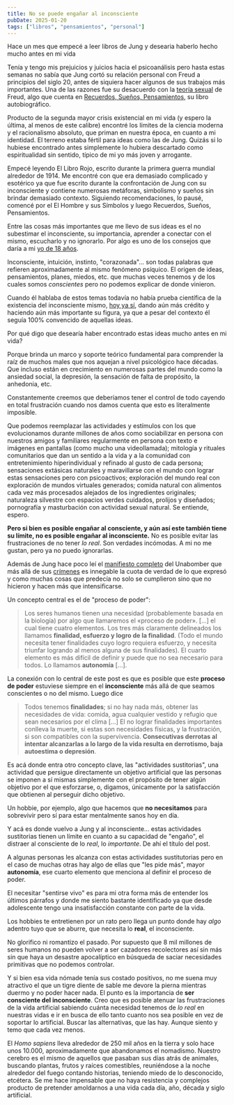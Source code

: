 ```yaml
---
title: No se puede engañar al inconsciente
pubDate: 2025-01-20
tags: ["libros", "pensamientos", "personal"]
---
```


Hace un mes que empecé a leer libros de Jung y desearia haberlo hecho mucho antes en mi vida

Tenía y tengo mis prejuicios y juicios hacia el psicoanálisis pero hasta estas semanas no sabía que Jung cortó su relación personal con Freud a principios del siglo 20, antes de siquiera hacer algunos de sus trabajos más importantes. Una de las razones fue su desacuerdo con la [teoría sexual](https://es.wikipedia.org/wiki/Desarrollo_psicosexual) de Freud, algo que cuenta en [Recuerdos, Sueños, Pensamientos](https://es.wikipedia.org/wiki/Recuerdos,_sue%C3%B1os,_pensamientos), su libro autobiográfico.

Producto de la segunda mayor crisis existencial en mi vida (y espero la última, al menos de este calibre) encontré los límites de la ciencia moderna y el racionalismo absoluto, que priman en nuestra época, en cuanto a mi identidad. El terreno estaba fértil para ideas como las de Jung. Quizás si lo hubiese encontrado antes simplemente lo hubiera descartado como espiritualidad sin sentido, típico de mi yo más joven y arrogante.

Empecé leyendo El Libro Rojo, escrito durante la primera guerra mundial alrededor de 1914. Me encontré con que era demasiado complicado y esotérico ya que fue escrito durante la confrontación de Jung con su inconsciente y contiene numerosas metáforas, simbolismo y sueños sin brindar demasiado contexto. Siguiendo recomendaciones, lo pausé, comencé por el El Hombre y sus Símbolos y luego Recuerdos, Sueños, Pensamientos.

Entre las cosas más importantes que me llevo de sus ideas es el no subestimar el inconsciente, su importancia, aprender a conectar con el mismo, escucharlo y no ignorarlo. Por algo es uno de los consejos que daría a mi [yo de 18 años](https://lojeda.co/es/blog/consejos-18/).

Inconsciente, intuición, instinto, "corazonada"... son todas palabras que refieren aproximadamente al mismo fenómeno psíquico. El origen de ideas, pensamientos, planes, miedos, etc. que muchas veces tenemos y de los cuales somos *conscientes* pero no podemos explicar de donde vinieron.

Cuando él hablaba de estos temas todavía no había prueba científica de la existencia del inconsciente mismo, [hoy ya sí](https://es.wikipedia.org/wiki/Inconsciente), dando aún más crédito y haciendo aún más importante su figura, ya que a pesar del contexto él seguía 100% convencido de aquellas ideas.

Por qué digo que desearía haber encontrado estas ideas mucho antes en mi vida?

Porque brinda un marco y soporte teórico fundamental para comprender la raíz de muchos males que nos aquejan a nivel psicológico hace décadas. Que incluso están en crecimiento en numerosas partes del mundo como la ansiedad social, la depresión, la sensación de falta de propósito, la anhedonia, etc.

Constantemente creemos que deberíamos tener el control de todo cayendo en total frustración cuando nos damos cuenta que esto es literalmente imposible. 

Que podemos reemplazar las actividades y estímulos con los que evolucionamos durante millones de años como sociabilizar en persona con nuestros amigos y familiares regularmente en persona con texto e imágenes en pantallas (como mucho una videollamada); mitología y rituales comunitarios que dan un sentido a la vida y a la comunidad con entretenimiento hiperindividual y refinado al gusto de cada persona; sensaciones extásicas naturales y maravillarse con el mundo con lograr estas sensaciones pero con psicoactivos; exploración del mundo real con exploración de mundos virtuales generados; comida natural con alimentos cada vez más procesados alejados de los ingredientes originales; naturaleza silvestre con espacios verdes cuidados, prolijos y diseñados; pornografía y masturbación con actividad sexual natural. Se entiende, espero.

**Pero si bien es posible engañar al consciente, y aún así este también tiene su límite, no es posible engañar al inconsciente.** No es posible evitar las frustraciones de no tener _lo real_. Son verdades incómodas. A mi no me gustan, pero ya no puedo ignorarlas.

Además de Jung hace poco leí el [manifiesto completo](https://essentialinstitute.org/uploads/2_i_3_Theodore_Kaczynski_Manifiesto_de_Unabomber.pdf) del Unabomber que más allá de sus [crímenes](https://es.wikipedia.org/wiki/Theodore_Kaczynski#Atentados_con_bombas) es innegable la cuota de verdad de lo que expresó y como muchas cosas que predecía no solo se cumplieron sino que no hicieron y hacen más que intensificarse.

Un concepto central es el de "proceso de poder":

> Los seres humanos tienen una necesidad (probablemente basada en la biología) por algo que llamaremos el «proceso de poder». [...] el cual tiene cuatro elementos. Los tres más claramente delineados los llamamos **finalidad, esfuerzo y logro de la finalidad**. (Todo el mundo necesita tener finalidades cuyo logro requiera esfuerzo, y necesita triunfar logrando al menos alguna de sus finalidades). El cuarto elemento es más difícil de definir y puede que no sea necesario para todos. Lo llamamos **autonomía** [...].

La conexión con lo central de este post es que es posible que este **proceso de poder** estuviese siempre en el **inconsciente** más allá de que seamos conscientes o no del mismo. Luego dice

>Todos tenemos **finalidades**; si no hay nada más, obtener las necesidades de vida: comida, agua cualquier vestido y refugio que sean necesarios por el clima [...] El no lograr finalidades importantes conlleva la muerte, si estas son necesidades físicas, y la frustración, si son compatibles con la supervivencia. **Consecutivas derrotas al intentar alcanzarlas a lo largo de la vida resulta en derrotismo, baja autoestima o depresión**.

Es acá donde entra otro concepto clave, las "actividades sustitorias", una actividad que persigue directamente un objetivo artificial que las personas se imponen a sí mismas simplemente con el propósito de tener algún objetivo por el que esforzarse, o, digamos, únicamente por la satisfacción que obtienen al perseguir dicho objetivo.

Un hobbie, por ejemplo, algo que hacemos que **no necesitamos** para sobrevivir pero sí para estar mentalmente sanos hoy en día.

Y acá es donde vuelvo a Jung y al inconsciente... estas actividades sustitorias tienen un límite en cuanto a su capacidad de "engaño", el distraer al consciente de lo _real_, lo _importante_. De ahí el título del post.

A algunas personas les alcanza con estas actividades sustitutorias pero en el caso de muchas otras hay algo de ellas que "les pide más", mayor **autonomía**, ese cuarto elemento que menciona al definir el proceso de poder.

El necesitar "sentirse vivo" es para mi otra forma más de entender los últimos párrafos y donde me siento bastante identificado ya que desde adolescente tengo una insatisfacción constante con parte de la vida.

Los hobbies te entretienen por un rato pero llega un punto donde hay _algo_ adentro tuyo que se aburre, que necesita lo **real**, el inconsciente.

No glorifico ni romantizo el pasado. Por supuesto que 8 mil millones de seres humanos no pueden volver a ser cazadores recolectores así sin más sin que haya un desastre apocalíptico en búsqueda de saciar necesidades primitivas que no podemos controlar.

Y si bien esa vida nómade tenía sus costado positivos, no me suena muy atractivo el que un tigre diente de sable me devore la pierna mientras duermo y no poder hacer nada. El punto es la importancia de **ser consciente del inconsciente**. Creo que es posible atenuar las frustraciones de la vida artificial sabiendo cuánta necesidad tenemos de _lo real_ en nuestras vidas e ir en busca de ello tanto cuanto nos sea posible en vez de soportar lo artificial. Buscar las alternativas, que las hay. Aunque siento y temo que cada vez menos.

El *Homo sapiens* lleva alrededor de 250 mil años en la tierra y solo hace unos 10.000, aproximadamente que abandonamos el nomadismo. Nuestro cerebro es el mismo de aquellos que pasaban sus días atrás de animales, buscando plantas, frutos y raíces comestibles, reuniéndose a la noche alrededor del fuego contando historias, teniendo miedo de lo desconocido, etcétera. Se me hace impensable que no haya resistencia y complejos producto de pretender amoldarnos a una vida cada día, año, década y siglo artificial.
